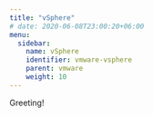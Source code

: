 ```yaml
---
title: "vSphere"
# date: 2020-06-08T23:00:20+06:00
menu:
  sidebar:
    name: vSphere
    identifier: vmware-vsphere
    parent: vmware
    weight: 10
---
```


Greeting! 